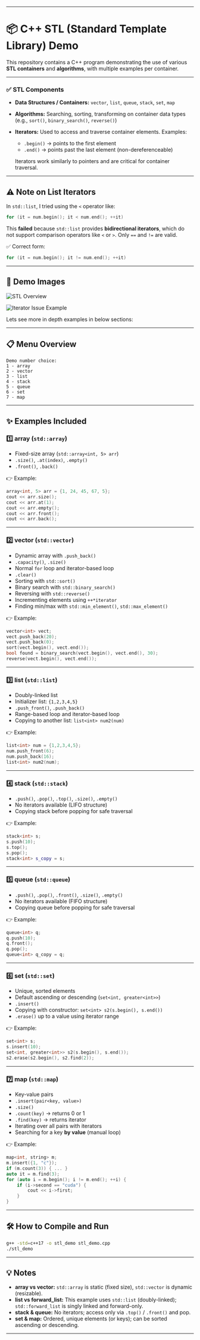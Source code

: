 
---

# 📦 C++ STL (Standard Template Library) Demo

This repository contains a C++ program demonstrating the use of various **STL containers** and **algorithms**, with multiple examples per container.

---

### ✅ **STL Components**

* **Data Structures / Containers:**
  `vector`, `list`, `queue`, `stack`, `set`, `map`

* **Algorithms:**
  Searching, sorting, transforming on container data types (e.g., `sort()`, `binary_search()`, `reverse()`)

* **Iterators:**
  Used to access and traverse container elements.
  Examples:

  * `.begin()` → points to the first element
  * `.end()` → points past the last element (non-dereferenceable)

  Iterators work similarly to pointers and are critical for container traversal.

---

## ⚠️ Note on List Iterators

In `std::list`, I tried using the `<` operator like:

```cpp
for (it = num.begin(); it < num.end(); ++it)
```

This **failed** because `std::list` provides **bidirectional iterators**, which do not support comparison operators like `<` or `>`. Only `==` and `!=` are valid.

✅ Correct form:

```cpp
for (it = num.begin(); it != num.end(); ++it)
```

---

## 📸 Demo Images

![STL Overview](image.png)

![Iterator Issue Example](image-1.png)

Lets see more in depth examples in below sections: 

---

## 📋 Menu Overview

```
Demo number choice:
1 - array
2 - vector
3 - list
4 - stack
5 - queue
6 - set
7 - map
```

---

## ✨ Examples Included

### 1️⃣ array (`std::array`)

* Fixed-size array (`std::array<int, 5> arr`)
* `.size()`, `.at(index)`, `.empty()`
* `.front()`, `.back()`

👉 Example:

```cpp
array<int, 5> arr = {1, 24, 45, 67, 5};
cout << arr.size();
cout << arr.at(1);
cout << arr.empty();
cout << arr.front();
cout << arr.back();
```

---

### 2️⃣ vector (`std::vector`)

* Dynamic array with `.push_back()`
* `.capacity()`, `.size()`
* Normal `for` loop and iterator-based loop
* `.clear()`
* Sorting with `std::sort()`
* Binary search with `std::binary_search()`
* Reversing with `std::reverse()`
* Incrementing elements using `++*iterator`
* Finding min/max with `std::min_element()`, `std::max_element()`

👉 Example:

```cpp
vector<int> vect;
vect.push_back(20);
vect.push_back(0);
sort(vect.begin(), vect.end());
bool found = binary_search(vect.begin(), vect.end(), 30);
reverse(vect.begin(), vect.end());
```

---

### 3️⃣ list (`std::list`)

* Doubly-linked list
* Initializer list: `{1,2,3,4,5}`
* `.push_front()`, `.push_back()`
* Range-based loop and iterator-based loop
* Copying to another list: `list<int> num2(num)`

👉 Example:

```cpp
list<int> num = {1,2,3,4,5};
num.push_front(6);
num.push_back(16);
list<int> num2(num);
```

---

### 4️⃣ stack (`std::stack`)

* `.push()`, `.pop()`, `.top()`, `.size()`, `.empty()`
* No iterators available (LIFO structure)
* Copying stack before popping for safe traversal

👉 Example:

```cpp
stack<int> s;
s.push(10);
s.top();
s.pop();
stack<int> s_copy = s;
```

---

### 5️⃣ queue (`std::queue`)

* `.push()`, `.pop()`, `.front()`, `.size()`, `.empty()`
* No iterators available (FIFO structure)
* Copying queue before popping for safe traversal

👉 Example:

```cpp
queue<int> q;
q.push(10);
q.front();
q.pop();
queue<int> q_copy = q;
```

---

### 6️⃣ set (`std::set`)

* Unique, sorted elements
* Default ascending or descending (`set<int, greater<int>>`)
* `.insert()`
* Copying with constructor: `set<int> s2(s.begin(), s.end())`
* `.erase()` up to a value using iterator range

👉 Example:

```cpp
set<int> s;
s.insert(10);
set<int, greater<int>> s2(s.begin(), s.end());
s2.erase(s2.begin(), s2.find(2));
```

---

### 7️⃣ map (`std::map`)

* Key-value pairs
* `.insert(pair<key, value>)`
* `.size()`
* `.count(key)` → returns 0 or 1
* `.find(key)` → returns iterator
* Iterating over all pairs with iterators
* Searching for a key **by value** (manual loop)

👉 Example:

```cpp
map<int, string> m;
m.insert({1, "c"});
if (m.count(3)) { ... }
auto it = m.find(3);
for (auto i = m.begin(); i != m.end(); ++i) {
    if (i->second == "cuda") {
        cout << i->first;
    }
}
```

---

## 🛠️ How to Compile and Run

```bash
g++ -std=c++17 -o stl_demo stl_demo.cpp
./stl_demo
```

---

## 💡 Notes

* **array vs vector:** `std::array` is static (fixed size), `std::vector` is dynamic (resizable).
* **list vs forward\_list:** This example uses `std::list` (doubly-linked); `std::forward_list` is singly linked and forward-only.
* **stack & queue:** No iterators; access only via `.top()` / `.front()` and pop.
* **set & map:** Ordered, unique elements (or keys); can be sorted ascending or descending.

---

